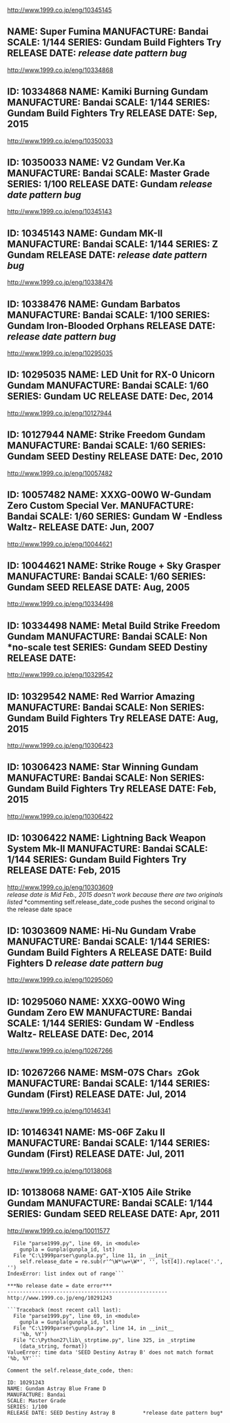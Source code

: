 http://www.1999.co.jp/eng/10345145

NAME: Super Fumina
MANUFACTURE: Bandai
SCALE: 1/144
SERIES: Gundam Build Fighters Try
RELEASE DATE:			*release date pattern bug*
----------------------------------------------------
http://www.1999.co.jp/eng/10334868

ID: 10334868
NAME: Kamiki Burning Gundam
MANUFACTURE: Bandai
SCALE: 1/144
SERIES: Gundam Build Fighters Try
RELEASE DATE: Sep, 2015
----------------------------------------------------
http://www.1999.co.jp/eng/10350033

ID: 10350033
NAME: V2 Gundam Ver.Ka
MANUFACTURE: Bandai
SCALE: Master Grade
SERIES: 1/100
RELEASE DATE: Gundam			*release date pattern bug*
----------------------------------------------------
http://www.1999.co.jp/eng/10345143

ID: 10345143
NAME: Gundam MK-II
MANUFACTURE: Bandai
SCALE: 1/144
SERIES: Z Gundam
RELEASE DATE:			*release date pattern bug*
----------------------------------------------------
http://www.1999.co.jp/eng/10338476

ID: 10338476
NAME: Gundam Barbatos
MANUFACTURE: Bandai
SCALE: 1/100
SERIES: Gundam Iron-Blooded Orphans
RELEASE DATE:			*release date pattern bug*
----------------------------------------------------
http://www.1999.co.jp/eng/10295035

ID: 10295035
NAME: LED Unit for RX-0 Unicorn Gundam
MANUFACTURE: Bandai
SCALE: 1/60
SERIES: Gundam UC
RELEASE DATE: Dec, 2014
----------------------------------------------------
http://www.1999.co.jp/eng/10127944

ID: 10127944
NAME: Strike Freedom Gundam
MANUFACTURE: Bandai
SCALE: 1/60
SERIES: Gundam SEED Destiny
RELEASE DATE: Dec, 2010
----------------------------------------------------
http://www.1999.co.jp/eng/10057482

ID: 10057482
NAME: XXXG-00W0 W-Gundam Zero Custom Special Ver.
MANUFACTURE: Bandai
SCALE: 1/60
SERIES: Gundam W -Endless Waltz-
RELEASE DATE: Jun, 2007
----------------------------------------------------
http://www.1999.co.jp/eng/10044621

ID: 10044621
NAME: Strike Rouge + Sky Grasper
MANUFACTURE: Bandai
SCALE: 1/60
SERIES: Gundam SEED
RELEASE DATE: Aug, 2005
----------------------------------------------------
http://www.1999.co.jp/eng/10334498

ID: 10334498
NAME: Metal Build Strike Freedom Gundam
MANUFACTURE: Bandai
SCALE: Non		*no-scale test
SERIES: Gundam SEED Destiny
RELEASE DATE:
----------------------------------------------------
http://www.1999.co.jp/eng/10329542

ID: 10329542
NAME: Red Warrior Amazing
MANUFACTURE: Bandai
SCALE: Non
SERIES: Gundam Build Fighters Try
RELEASE DATE: Aug, 2015
----------------------------------------------------
http://www.1999.co.jp/eng/10306423

ID: 10306423
NAME: Star Winning Gundam
MANUFACTURE: Bandai
SCALE: Non
SERIES: Gundam Build Fighters Try
RELEASE DATE: Feb, 2015
----------------------------------------------------
http://www.1999.co.jp/eng/10306422

ID: 10306422
NAME: Lightning Back Weapon System Mk-II
MANUFACTURE: Bandai
SCALE: 1/144
SERIES: Gundam Build Fighters Try
RELEASE DATE: Feb, 2015
----------------------------------------------------
http://www.1999.co.jp/eng/10303609 	
*release date is Mid Feb., 2015*
*doesn't work because there are two originals listed*
*commenting self.release_date_code pushes the second original to the release date space

ID: 10303609
NAME: Hi-Nu Gundam Vrabe
MANUFACTURE: Bandai
SCALE: 1/144
SERIES: Gundam Build Fighters A
RELEASE DATE: Build Fighters D 			*release date pattern bug*
----------------------------------------------------
http://www.1999.co.jp/eng/10295060

ID: 10295060
NAME: XXXG-00W0 Wing Gundam Zero EW
MANUFACTURE: Bandai
SCALE: 1/144
SERIES: Gundam W -Endless Waltz-
RELEASE DATE: Dec, 2014
----------------------------------------------------
http://www.1999.co.jp/eng/10267266

ID: 10267266
NAME: MSM-07S Char`s Z`Gok
MANUFACTURE: Bandai
SCALE: 1/144
SERIES: Gundam (First)
RELEASE DATE: Jul, 2014
----------------------------------------------------
http://www.1999.co.jp/eng/10146341

ID: 10146341
NAME: MS-06F Zaku II
MANUFACTURE: Bandai
SCALE: 1/144
SERIES: Gundam (First)
RELEASE DATE: Jul, 2011
----------------------------------------------------
http://www.1999.co.jp/eng/10138068

ID: 10138068
NAME: GAT-X105 Aile Strike Gundam
MANUFACTURE: Bandai
SCALE: 1/144
SERIES: Gundam SEED
RELEASE DATE: Apr, 2011
----------------------------------------------------
http://www.1999.co.jp/eng/10011577

```Traceback (most recent call last):
  File "parse1999.py", line 69, in <module>
    gunpla = Gunpla(gunpla_id, lst)
  File "C:\1999parser\gunpla.py", line 11, in __init__
    self.release_date = re.sub(r'^\W*\w+\W*', '', lst[4]).replace('.', '')
IndexError: list index out of range```

***No release date = date error***
----------------------------------------------------
http://www.1999.co.jp/eng/10291243

```Traceback (most recent call last):
  File "parse1999.py", line 69, in <module>
    gunpla = Gunpla(gunpla_id, lst)
  File "C:\1999parser\gunpla.py", line 14, in __init__
    '%b, %Y')
  File "C:\Python27\lib\_strptime.py", line 325, in _strptime
    (data_string, format))
ValueError: time data 'SEED Destiny Astray B' does not match format '%b, %Y'```

Comment the self.release_date_code, then:

ID: 10291243
NAME: Gundam Astray Blue Frame D
MANUFACTURE: Bandai
SCALE: Master Grade
SERIES: 1/100
RELEASE DATE: SEED Destiny Astray B 		*release date pattern bug*
